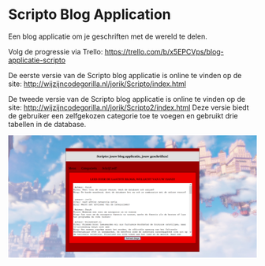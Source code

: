 # Scripto Blog Application
Een blog applicatie om je geschriften met de wereld te delen.

Volg de progressie via Trello:
https://trello.com/b/x5EPCVps/blog-applicatie-scripto

De eerste versie van de Scripto blog applicatie is online te vinden op de site:
http://wijzijncodegorilla.nl/jorik/Scripto/index.html

De tweede versie van de Scripto blog applicatie is online te vinden op de site:
http://wijzijncodegorilla.nl/jorik/Scripto2/index.html
Deze versie biedt de gebruiker een zelfgekozen categorie toe te voegen en gebruikt drie tabellen in de database.

![Alt text](https://github.com/JorikdeBoer/Scripto-Blog-Application/blob/master/Scripto.png?raw=true "Scripto blog application")